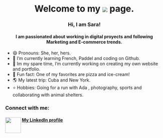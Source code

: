 <h1 align="center"> Welcome to my <img align="center" src="https://img.icons8.com/bubbles/100/undefined/github.png"/> page. </h1>
 
  
<h3 align="center"> Hi, I am Sara! 
<h4 align="center"> I am passionated about working in digital proyects and following Marketing and E-commerce trends.</h3>

- 😄 Pronouns: She, her, hers.
- 🌱 I’m currently learning French, Paddel and coding on Github.
- 🔭 Im my spare time, I’m currently working on creating my own website and portfolio.
- 🍔 Fun fact: One of my favorites are pizza and ice-cream!  
- 🌎 My latest trip: Cuba and New York. 
- ⭐️ Hobbies: Going for a run with Ada , photography, sports and collaborating with animal shelters.


<h3 align="left">Connect with me:</h3>
<p align="left">
<h4 align"left"><a href="https://linkedin.com/in/sarazapataesteban/">My LinkedIn profile <img width="50" height="50" align="left" src="https://user-images.githubusercontent.com/106311799/172061716-78766337-9b26-408d-9a72-cd52f9182e22.gif"/></a></p>
<!--![icons8-linkedin]
<!--
**sarazapataesteban/sarazapataesteban** is a ✨ _special_ ✨ repository because its `README.md` (this file) appears on your GitHub profile.

